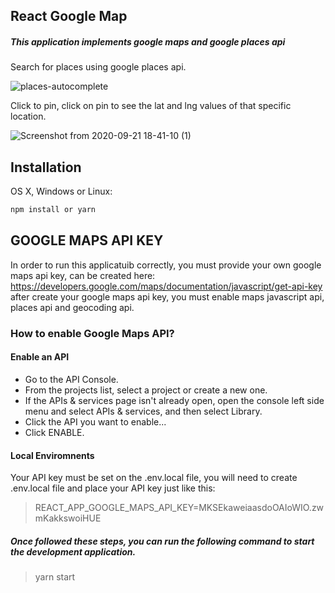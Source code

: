## React Google Map
##### This application implements google maps and google places api

Search for places using google places api.

![places-autocomplete](https://user-images.githubusercontent.com/49319968/93828962-7a658e00-fc3a-11ea-8818-9c613bb5171c.png)

Click to pin, click on pin to see the lat and lng values of that specific location.

![Screenshot from 2020-09-21 18-41-10 (1)](https://user-images.githubusercontent.com/49319968/93829709-370c1f00-fc3c-11ea-8146-679321c00a74.png)

## Installation

OS X, Windows or Linux:

```sh
npm install or yarn
```
## GOOGLE MAPS API KEY

In order to run this applicatuib correctly, you must provide your own google maps api key, can be created here: 
https://developers.google.com/maps/documentation/javascript/get-api-key
after create your google maps api key, you must enable maps javascript api, places api and geocoding api.

### How to enable Google Maps API?

#### Enable an API
* Go to the API Console.
* From the projects list, select a project or create a new one.
* If the APIs & services page isn't already open, open the console left side menu and select APIs & services, and then select Library.
* Click the API you want to enable...
* Click ENABLE.

#### Local Enviromnents
Your API key must be set on the .env.local file, you will need to create .env.local file and place your API key just like this:
> REACT_APP_GOOGLE_MAPS_API_KEY=MKSEkaweiaasdoOAIoWIO.zwmKakkswoiHUE

##### Once followed these steps, you can run the following command to start the development application.
> yarn start
